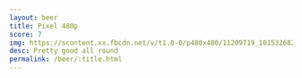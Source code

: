 ```yaml
---
layout: beer
title: Pixel 480p
score: 7
img: https://scontent.xx.fbcdn.net/v/t1.0-0/p480x480/11209719_10153268257203745_8370119320216109443_n.jpg?oh=eda6fd31d7767d98be41e5dfd762cf2a&oe=587A032D
desc: Pretty good all round
permalink: /beer/:title.html
---
```

